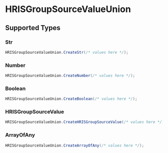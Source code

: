# HRISGroupSourceValueUnion


## Supported Types

### Str

```csharp
HRISGroupSourceValueUnion.CreateStr(/* values here */);
```

### Number

```csharp
HRISGroupSourceValueUnion.CreateNumber(/* values here */);
```

### Boolean

```csharp
HRISGroupSourceValueUnion.CreateBoolean(/* values here */);
```

### HRISGroupSourceValue

```csharp
HRISGroupSourceValueUnion.CreateHRISGroupSourceValue(/* values here */);
```

### ArrayOfAny

```csharp
HRISGroupSourceValueUnion.CreateArrayOfAny(/* values here */);
```
